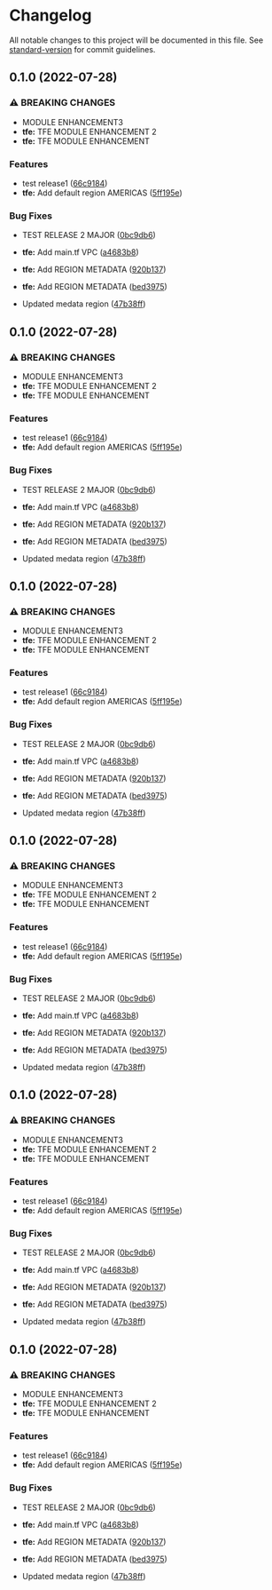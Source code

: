 # Changelog

All notable changes to this project will be documented in this file. See [standard-version](https://github.com/conventional-changelog/standard-version) for commit guidelines.

## 0.1.0 (2022-07-28)


### ⚠ BREAKING CHANGES

* MODULE ENHANCEMENT3
* **tfe:** TFE MODULE ENHANCEMENT 2
* **tfe:** TFE MODULE ENHANCEMENT

### Features

* test release1 ([66c9184](https://github.com/ravithinknyx/test/commit/66c91844c62e5bac86d1e841f34dde085521201e))
* **tfe:** Add default region AMERICAS ([5ff195e](https://github.com/ravithinknyx/test/commit/5ff195ec0db12571d4ef746bb050fa9456568d05))


### Bug Fixes

* TEST RELEASE 2 MAJOR ([0bc9db6](https://github.com/ravithinknyx/test/commit/0bc9db667c5ad6051b6ea3f9349fadbea86c96d4))
* **tfe:** Add main.tf VPC ([a4683b8](https://github.com/ravithinknyx/test/commit/a4683b8345bb41d823001291ed0384b7416d7144))
* **tfe:** Add REGION METADATA ([920b137](https://github.com/ravithinknyx/test/commit/920b13720c52dd3e86f1dcaa935852990948fdc0))
* **tfe:** Add REGION METADATA ([bed3975](https://github.com/ravithinknyx/test/commit/bed397574aa43b3bb2ca0b57ded071883df742f5))


* Updated medata region ([47b38ff](https://github.com/ravithinknyx/test/commit/47b38ff6bc935b2ecea37f37593e5aa2a7e5d5b7))

## 0.1.0 (2022-07-28)


### ⚠ BREAKING CHANGES

* MODULE ENHANCEMENT3
* **tfe:** TFE MODULE ENHANCEMENT 2
* **tfe:** TFE MODULE ENHANCEMENT

### Features

* test release1 ([66c9184](https://github.com/ravithinknyx/test/commit/66c91844c62e5bac86d1e841f34dde085521201e))
* **tfe:** Add default region AMERICAS ([5ff195e](https://github.com/ravithinknyx/test/commit/5ff195ec0db12571d4ef746bb050fa9456568d05))


### Bug Fixes

* TEST RELEASE 2 MAJOR ([0bc9db6](https://github.com/ravithinknyx/test/commit/0bc9db667c5ad6051b6ea3f9349fadbea86c96d4))
* **tfe:** Add main.tf VPC ([a4683b8](https://github.com/ravithinknyx/test/commit/a4683b8345bb41d823001291ed0384b7416d7144))
* **tfe:** Add REGION METADATA ([920b137](https://github.com/ravithinknyx/test/commit/920b13720c52dd3e86f1dcaa935852990948fdc0))
* **tfe:** Add REGION METADATA ([bed3975](https://github.com/ravithinknyx/test/commit/bed397574aa43b3bb2ca0b57ded071883df742f5))


* Updated medata region ([47b38ff](https://github.com/ravithinknyx/test/commit/47b38ff6bc935b2ecea37f37593e5aa2a7e5d5b7))

## 0.1.0 (2022-07-28)


### ⚠ BREAKING CHANGES

* MODULE ENHANCEMENT3
* **tfe:** TFE MODULE ENHANCEMENT 2
* **tfe:** TFE MODULE ENHANCEMENT

### Features

* test release1 ([66c9184](https://github.com/ravithinknyx/test/commit/66c91844c62e5bac86d1e841f34dde085521201e))
* **tfe:** Add default region AMERICAS ([5ff195e](https://github.com/ravithinknyx/test/commit/5ff195ec0db12571d4ef746bb050fa9456568d05))


### Bug Fixes

* TEST RELEASE 2 MAJOR ([0bc9db6](https://github.com/ravithinknyx/test/commit/0bc9db667c5ad6051b6ea3f9349fadbea86c96d4))
* **tfe:** Add main.tf VPC ([a4683b8](https://github.com/ravithinknyx/test/commit/a4683b8345bb41d823001291ed0384b7416d7144))
* **tfe:** Add REGION METADATA ([920b137](https://github.com/ravithinknyx/test/commit/920b13720c52dd3e86f1dcaa935852990948fdc0))
* **tfe:** Add REGION METADATA ([bed3975](https://github.com/ravithinknyx/test/commit/bed397574aa43b3bb2ca0b57ded071883df742f5))


* Updated medata region ([47b38ff](https://github.com/ravithinknyx/test/commit/47b38ff6bc935b2ecea37f37593e5aa2a7e5d5b7))

## 0.1.0 (2022-07-28)


### ⚠ BREAKING CHANGES

* MODULE ENHANCEMENT3
* **tfe:** TFE MODULE ENHANCEMENT 2
* **tfe:** TFE MODULE ENHANCEMENT

### Features

* test release1 ([66c9184](https://github.com/ravithinknyx/test/commit/66c91844c62e5bac86d1e841f34dde085521201e))
* **tfe:** Add default region AMERICAS ([5ff195e](https://github.com/ravithinknyx/test/commit/5ff195ec0db12571d4ef746bb050fa9456568d05))


### Bug Fixes

* TEST RELEASE 2 MAJOR ([0bc9db6](https://github.com/ravithinknyx/test/commit/0bc9db667c5ad6051b6ea3f9349fadbea86c96d4))
* **tfe:** Add main.tf VPC ([a4683b8](https://github.com/ravithinknyx/test/commit/a4683b8345bb41d823001291ed0384b7416d7144))
* **tfe:** Add REGION METADATA ([920b137](https://github.com/ravithinknyx/test/commit/920b13720c52dd3e86f1dcaa935852990948fdc0))
* **tfe:** Add REGION METADATA ([bed3975](https://github.com/ravithinknyx/test/commit/bed397574aa43b3bb2ca0b57ded071883df742f5))


* Updated medata region ([47b38ff](https://github.com/ravithinknyx/test/commit/47b38ff6bc935b2ecea37f37593e5aa2a7e5d5b7))

## 0.1.0 (2022-07-28)


### ⚠ BREAKING CHANGES

* MODULE ENHANCEMENT3
* **tfe:** TFE MODULE ENHANCEMENT 2
* **tfe:** TFE MODULE ENHANCEMENT

### Features

* test release1 ([66c9184](https://github.com/ravithinknyx/test/commit/66c91844c62e5bac86d1e841f34dde085521201e))
* **tfe:** Add default region AMERICAS ([5ff195e](https://github.com/ravithinknyx/test/commit/5ff195ec0db12571d4ef746bb050fa9456568d05))


### Bug Fixes

* TEST RELEASE 2 MAJOR ([0bc9db6](https://github.com/ravithinknyx/test/commit/0bc9db667c5ad6051b6ea3f9349fadbea86c96d4))
* **tfe:** Add main.tf VPC ([a4683b8](https://github.com/ravithinknyx/test/commit/a4683b8345bb41d823001291ed0384b7416d7144))
* **tfe:** Add REGION METADATA ([920b137](https://github.com/ravithinknyx/test/commit/920b13720c52dd3e86f1dcaa935852990948fdc0))
* **tfe:** Add REGION METADATA ([bed3975](https://github.com/ravithinknyx/test/commit/bed397574aa43b3bb2ca0b57ded071883df742f5))


* Updated medata region ([47b38ff](https://github.com/ravithinknyx/test/commit/47b38ff6bc935b2ecea37f37593e5aa2a7e5d5b7))

## 0.1.0 (2022-07-28)


### ⚠ BREAKING CHANGES

* MODULE ENHANCEMENT3
* **tfe:** TFE MODULE ENHANCEMENT 2
* **tfe:** TFE MODULE ENHANCEMENT

### Features

* test release1 ([66c9184](https://github.com/ravithinknyx/test/commit/66c91844c62e5bac86d1e841f34dde085521201e))
* **tfe:** Add default region AMERICAS ([5ff195e](https://github.com/ravithinknyx/test/commit/5ff195ec0db12571d4ef746bb050fa9456568d05))


### Bug Fixes

* TEST RELEASE 2 MAJOR ([0bc9db6](https://github.com/ravithinknyx/test/commit/0bc9db667c5ad6051b6ea3f9349fadbea86c96d4))
* **tfe:** Add main.tf VPC ([a4683b8](https://github.com/ravithinknyx/test/commit/a4683b8345bb41d823001291ed0384b7416d7144))
* **tfe:** Add REGION METADATA ([920b137](https://github.com/ravithinknyx/test/commit/920b13720c52dd3e86f1dcaa935852990948fdc0))
* **tfe:** Add REGION METADATA ([bed3975](https://github.com/ravithinknyx/test/commit/bed397574aa43b3bb2ca0b57ded071883df742f5))


* Updated medata region ([47b38ff](https://github.com/ravithinknyx/test/commit/47b38ff6bc935b2ecea37f37593e5aa2a7e5d5b7))

